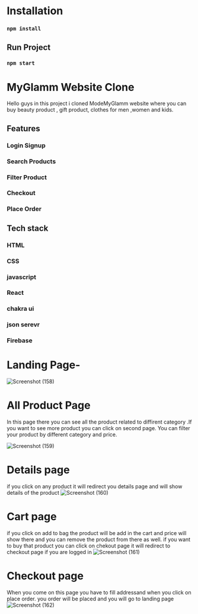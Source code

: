 # Installation
### `npm install`

## Run Project
### `npm start`

# MyGlamm Website Clone
Hello guys in this project i cloned  ModeMyGlamm website where you can buy beauty product , gift product, clothes for men ,women and kids.

<h2>Features</h1>

<h3>Login Signup</h3>
<h3>Search Products</h3>
<h3>Filter Product</h3>
<h3>Checkout</h3>
<h3>Place Order</h3>


<h2>Tech stack</h2>
<h3>HTML</h3>
<h3>CSS</h3>
<h3>javascript</h3>
<h3>React</h3>
<h3>chakra ui</h3>
<h3>json serevr</h3>
<h3>Firebase</h3>


<h1>Landing Page-</h1> 

![Screenshot (158)](https://user-images.githubusercontent.com/34827845/217428488-3554dc69-be55-49c8-a8ab-5323868b6779.png)

<h1>All Product Page</h1>
In this page there you can see all the product related to diffirent category .If you want to see more product you can click on second page. You can filter your product by different category and price.

![Screenshot (159)](https://user-images.githubusercontent.com/34827845/217428552-c6a21eeb-2a37-4cfb-8d66-ae7e743ddab1.png)


<h1>Details page</h1>

if you click on any product it will redirect you details page and will show details of the product
![Screenshot (160)](https://user-images.githubusercontent.com/34827845/217428594-aec47de1-e411-4301-bdac-94d0518544c1.png)



<h1>Cart page</h1>

if you click on add to bag the product will be add in the  cart and price will show there and you can remove the product from there as well.
if you want to buy that product you can click on chekout page it will redirect to checkout page if you are logged in
![Screenshot (161)](https://user-images.githubusercontent.com/34827845/217428749-572ad402-93dc-4500-bde9-eb72b41a858c.png)




<h1>Checkout page</h1>

When you come on this page you have to fill addressand when you click on place order. you order will be placed and you will go to landing page
![Screenshot (162)](https://user-images.githubusercontent.com/34827845/217428765-22db0093-13a8-4652-a25c-8a9994c99914.png)


